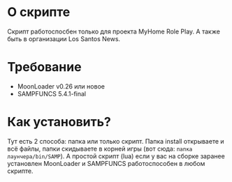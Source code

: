 # О скрипте
Скрипт работоспосбен только для проекта MyHome Role Play.
А также быть в организации Los Santos News.

# Требование
- MoonLoader v0.26 или новое
- SAMPFUNCS 5.4.1-final

# Как установить?
Тут есть 2 способа: папка или только скрипт.
Папка install открываете и всё файлы, папки скидываете в корней игры (вот сюда: `папка лаунчера/bin/SAMP`).
А простой скрипт (lua) если у вас на сборке заранее установлен MoonLoader и SAMPFUNCS работоспособен в любом скрипте.
